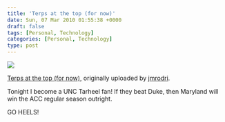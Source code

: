 ```yaml
---
title: 'Terps at the top (for now)'
date: Sun, 07 Mar 2010 01:55:38 +0000
draft: false
tags: [Personal, Technology]
categories: [Personal, Technology]
type: post
---
```


[![](http://farm3.static.flickr.com/2686/4411447391_ea7b7e52b0.jpg)](http://www.flickr.com/photos/jmrodri/4411447391/ "photo sharing")

[Terps at the top (for now)](http://www.flickr.com/photos/jmrodri/4411447391/), originally uploaded by [jmrodri](http://www.flickr.com/people/jmrodri/).

Tonight I become a UNC Tarheel fan! If they beat Duke, then Maryland will win the ACC regular season outright.

GO HEELS!
